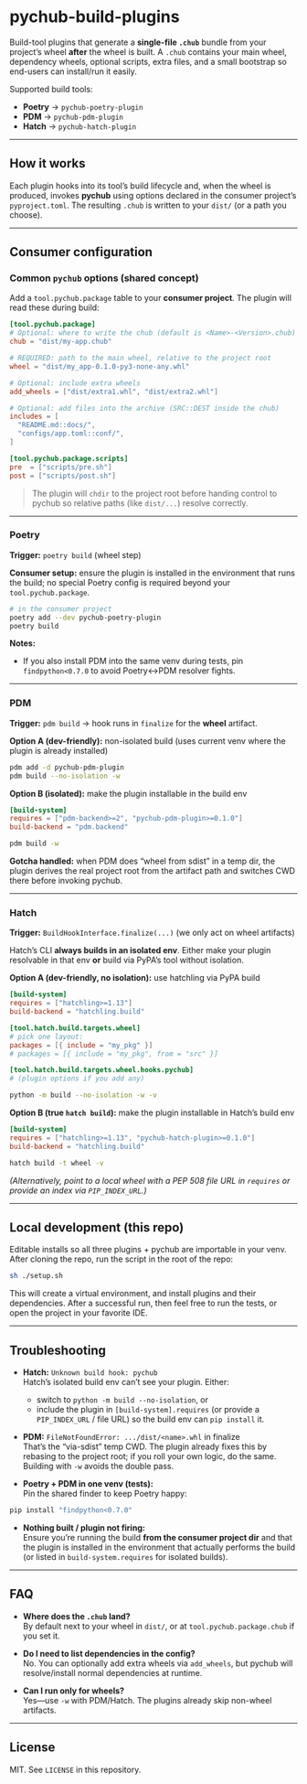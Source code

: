 # pychub-build-plugins

Build-tool plugins that generate a **single-file `.chub`** bundle from your
project’s wheel **after** the wheel is built. A `.chub` contains your main
wheel, dependency wheels, optional scripts, extra files, and a small bootstrap
so end-users can install/run it easily.

Supported build tools:

- **Poetry** → `pychub-poetry-plugin`
- **PDM** → `pychub-pdm-plugin`
- **Hatch** → `pychub-hatch-plugin`

---

## How it works

Each plugin hooks into its tool’s build lifecycle and, when the wheel is
produced, invokes **pychub** using options declared in the consumer project’s
`pyproject.toml`. The resulting `.chub` is written to your `dist/` (or a path
you choose).

---

## Consumer configuration

### Common `pychub` options (shared concept)

Add a `tool.pychub.package` table to your **consumer project**. The plugin will
read these during build:

```toml
[tool.pychub.package]
# Optional: where to write the chub (default is <Name>-<Version>.chub)
chub = "dist/my-app.chub"

# REQUIRED: path to the main wheel, relative to the project root
wheel = "dist/my_app-0.1.0-py3-none-any.whl"

# Optional: include extra wheels
add_wheels = ["dist/extra1.whl", "dist/extra2.whl"]

# Optional: add files into the archive (SRC::DEST inside the chub)
includes = [
  "README.md::docs/",
  "configs/app.toml::conf/",
]

[tool.pychub.package.scripts]
pre  = ["scripts/pre.sh"]
post = ["scripts/post.sh"]
```

> The plugin will `chdir` to the project root before handing control to pychub
> so relative paths (like `dist/...`) resolve correctly.

---

### Poetry

**Trigger:** `poetry build` (wheel step)

**Consumer setup:** ensure the plugin is installed in the environment that runs
the build; no special Poetry config is required beyond your
`tool.pychub.package`.

```bash
# in the consumer project
poetry add --dev pychub-poetry-plugin
poetry build
```

**Notes:**
- If you also install PDM into the same venv during tests, pin
  `findpython<0.7.0` to avoid Poetry↔PDM resolver fights.

---

### PDM

**Trigger:** `pdm build` → hook runs in `finalize` for the **wheel** artifact.

**Option A (dev-friendly):** non-isolated build (uses current venv where the
plugin is already installed)

```bash
pdm add -d pychub-pdm-plugin
pdm build --no-isolation -w
```

**Option B (isolated):** make the plugin installable in the build env

```toml
[build-system]
requires = ["pdm-backend>=2", "pychub-pdm-plugin>=0.1.0"]
build-backend = "pdm.backend"
```

```bash
pdm build -w
```

**Gotcha handled:** when PDM does “wheel from sdist” in a temp dir, the plugin
derives the real project root from the artifact path and switches CWD there
before invoking pychub.

---

### Hatch

**Trigger:** `BuildHookInterface.finalize(...)` (we only act on wheel artifacts)

Hatch’s CLI **always builds in an isolated env**. Either make your plugin
resolvable in that env **or** build via PyPA’s tool without isolation.

**Option A (dev-friendly, no isolation):** use hatchling via PyPA build

```toml
[build-system]
requires = ["hatchling>=1.13"]
build-backend = "hatchling.build"

[tool.hatch.build.targets.wheel]
# pick one layout:
packages = [{ include = "my_pkg" }]
# packages = [{ include = "my_pkg", from = "src" }]

[tool.hatch.build.targets.wheel.hooks.pychub]
# (plugin options if you add any)
```

```bash
python -m build --no-isolation -w -v
```

**Option B (true `hatch build`):** make the plugin installable in Hatch’s build
env

```toml
[build-system]
requires = ["hatchling>=1.13", "pychub-hatch-plugin>=0.1.0"]
build-backend = "hatchling.build"
```

```bash
hatch build -t wheel -v
```

*(Alternatively, point to a local wheel with a PEP 508 file URL in `requires` or
provide an index via `PIP_INDEX_URL`.)*

---

## Local development (this repo)

Editable installs so all three plugins + pychub are importable in your venv.
After cloning the repo, run the script in the root of the repo:

```bash
sh ./setup.sh
```

This will create a virtual environment, and install plugins and their
dependencies. After a successful run, then feel free to run the tests, or
open the project in your favorite IDE.

---

## Troubleshooting

- **Hatch:** `Unknown build hook: pychub`  
  Hatch’s isolated build env can’t see your plugin. Either:
  - switch to `python -m build --no-isolation`, or
  - include the plugin in `[build-system].requires` (or provide a
    `PIP_INDEX_URL` / file URL) so the build env can `pip install` it.

- **PDM:** `FileNotFoundError: .../dist/<name>.whl` in finalize  
  That’s the “via-sdist” temp CWD. The plugin already fixes this by rebasing to
  the project root; if you roll your own logic, do the same. Building with `-w`
  avoids the double pass.

- **Poetry + PDM in one venv (tests):**  
  Pin the shared finder to keep Poetry happy:

```bash
pip install "findpython<0.7.0"
```

- **Nothing built / plugin not firing:**  
  Ensure you’re running the build **from the consumer project dir** and that the
  plugin is installed in the environment that actually performs the build (or
  listed in `build-system.requires` for isolated builds).

---

## FAQ

- **Where does the `.chub` land?**  
  By default next to your wheel in `dist/`, or at
  `tool.pychub.package.chub` if you set it.

- **Do I need to list dependencies in the config?**  
  No. You can optionally add extra wheels via `add_wheels`, but pychub will
  resolve/install normal dependencies at runtime.

- **Can I run only for wheels?**  
  Yes—use `-w` with PDM/Hatch. The plugins already skip non-wheel artifacts.

---

## License

MIT. See `LICENSE` in this repository.
